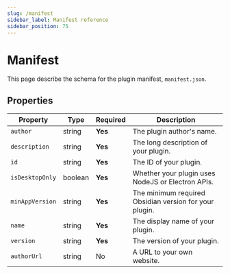 ```yaml
---
slug: /manifest
sidebar_label: Manifest reference
sidebar_position: 75
---
```


# Manifest

This page describe the schema for the plugin manifest, `manifest.json`.

## Properties

| Property        | Type    | Required | Description                                            |
|-----------------|---------|----------|--------------------------------------------------------|
| `author`        | string  | **Yes**  | The plugin author's name.                              |
| `description`   | string  | **Yes**  | The long description of your plugin.                   |
| `id`            | string  | **Yes**  | The ID of your plugin.                                 |
| `isDesktopOnly` | boolean | **Yes**  | Whether your plugin uses NodeJS or Electron APIs.      |
| `minAppVersion` | string  | **Yes**  | The minimum required Obsidian version for your plugin. |
| `name`          | string  | **Yes**  | The display name of your plugin.                       |
| `version`       | string  | **Yes**  | The version of your plugin.                            |
| `authorUrl`     | string  | No       | A URL to your own website.                             |
